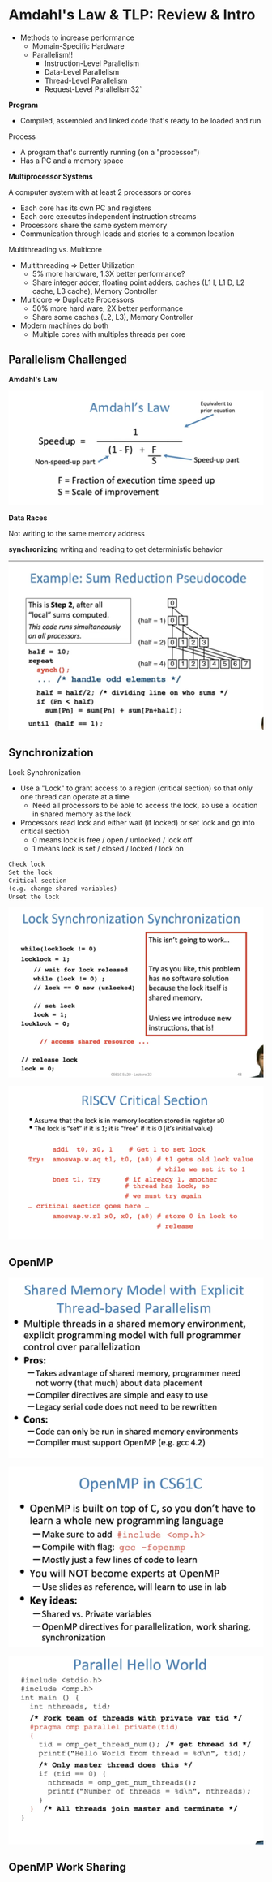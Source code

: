# Amdahl's Law & TLP: Review & Intro



- Methods to increase performance
  - Momain-Specific Hardware
  - Parallelism!!
    - Instruction-Level Parallelism
    - Data-Level Parallelism 
    - Thread-Level Parallelism
    - Request-Level Parallelism32`

**Program**

- Compiled, assembled and linked code that's ready to be loaded and run 

Process 

- A program that's currently running (on a "processor")
- Has a PC and a memory space



**Multiprocessor Systems**

A computer system with at least 2 processors or cores 

- Each core has its own PC and registers
- Each core executes independent instruction streams
- Processors share the same system memory 
- Communication through loads and stories to a common location 



Multithreading vs. Multicore

- Multithreading => Better Utilization 
  - 5% more hardware, 1.3X better performance?
  - Share integer adder, floating point adders, caches (L1 I, L1 D, L2 cache, L3 cache), Memory Controller 
- Multicore => Duplicate Processors
  - 50% more hard ware,  2X better performance
  - Share some caches (L2, L3), Memory Controller 
- Modern machines do both
  - Multiple cores with multiples threads per core

## Parallelism Challenged

**Amdahl's Law**

![image-20220913110236667](lecture22.assets/image-20220913110236667.png)

**Data Races**

Not writing to the same memory address

**synchronizing** writing and reading to get deterministic behavior

![image-20220913111530706](lecture22.assets/image-20220913111530706.png)



## Synchronization

Lock Synchronization 

- Use a "Lock" to grant access to a region (critical section) so that only one thread can operate at a time
  - Need all processors to be able to access the lock, so use a location in shared memory as the lock 
- Processors read lock and either wait (if locked) or set lock and go into critical section 
  - 0 means lock is free / open / unlocked / lock off
  - 1 means lock is set / closed / locked / lock on 

```
Check lock
Set the lock
Critical section
(e.g. change shared variables)
Unset the lock
```

![image-20220913112537456](lecture22.assets/image-20220913112537456.png) 

![image-20220913144545245](lecture22.assets/image-20220913144545245.png)



## OpenMP



![image-20220913145047608](lecture22.assets/image-20220913145047608.png)

![image-20220913145232728](lecture22.assets/image-20220913145232728.png)

![image-20220913150602480](lecture22.assets/image-20220913150602480.png)



## OpenMP Work Sharing 